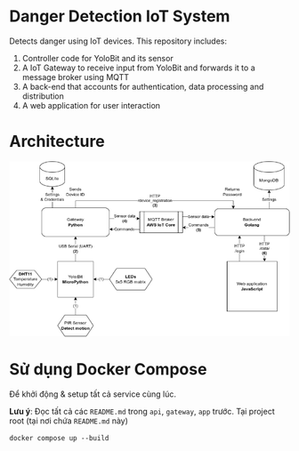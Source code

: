 # Danger Detection IoT System
Detects danger using IoT devices. This repository includes:
1. Controller code for YoloBit and its sensor
2. A IoT Gateway to receive input from YoloBit and forwards it to a message broker using MQTT
3. A back-end that accounts for authentication, data processing and distribution
4. A web application for user interaction

# Architecture
![Architecture design](./docs/images/architecture.drawio.png)

# Sử dụng Docker Compose
Để khởi động & setup tất cả service cùng lúc.

**Lưu ý**: Đọc tất cả các `README.md` trong `api`, `gateway`, `app` trước.
Tại project root (tại nơi chứa `README.md` này)
```
docker compose up --build
```
